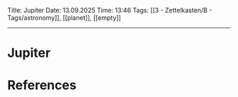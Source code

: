 Title: Jupiter
Date: 13.09.2025
Time: 13:46
Tags: [[3 - Zettelkasten/B - Tags/astronomy]], [[planet]], [[empty]]

---
# Jupiter



# References